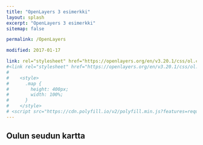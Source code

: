 ```yaml
---
title: "OpenLayers 3 esimerkki"
layout: splash
excerpt: "OpenLayers 3 esimerkki"
sitemap: false

permalink: /OpenLayers

modified: 2017-01-17

link: rel="stylesheet" href="https://openlayers.org/en/v3.20.1/css/ol.css" type="text/css"
#<link rel="stylesheet" href="https://openlayers.org/en/v3.20.1/css/ol.css" type="text/css">
#
#    <style>
#      .map {
#        height: 400px;
#        width: 100%;
#      }
#    </style>
# <script src="https://cdn.polyfill.io/v2/polyfill.min.js?features=requestAnimationFrame,Element.prototype.classList"></script>
---
```

<script src="https://openlayers.org/en/v3.20.1/build/ol.js"> </script>

## Oulun seudun kartta

<div id="kartta" class="map"></div>

<script>
      var map = new ol.Map({
        target: 'kartta',
        layers: [
          new ol.layer.Tile({
            source: new ol.source.OSM()
          })
        ],
        view: new ol.View({
          center: ol.proj.fromLonLat([25.47, 65.01]),
          zoom: 10
        })
      });
</script>
